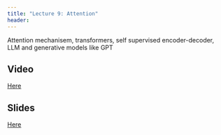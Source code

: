 ```yaml
---
title: "Lecture 9: Attention"
header:
---
```


Attention mechanisem, transformers, self supervised encoder-decoder, LLM
and generative models like GPT

## Video

[Here](https://panoptotech.cloud.panopto.eu/Panopto/Pages/Viewer.aspx?id=fceb6497-75a8-49bd-91c4-af7a00af1bf9)



## Slides

[Here](https://github.com/vistalab-technion/cs236781/blob/master/assets/236781_Lec7.pptx)

